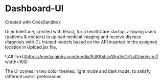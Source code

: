 # Dashboard-UI
Created with CodeSandbox

User Interface, created with React, for a healthCare startup, allowing users (patients & doctors) to upload medical imaging and receive disease diagnosis with DL trained models based on the API inserted in the assigned location in Upload.jsx file. 

![Alt Text](https://media.giphy.com/media/RJKKshzsWro3dDrNsG/giphy.gif| width=100)



The UI comes in two color themes: light mode and dark mode, to satisfy different users' preferences 

